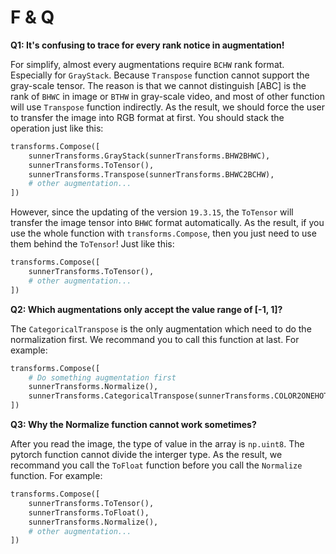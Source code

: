 # F & Q

**Q1: It's confusing to trace for every rank notice in augmentation!**

For simplify, almost every augmentations require ``BCHW`` rank format. Especially for ``GrayStack``. Because ``Transpose`` function cannot support the gray-scale tensor. The reason is that we cannot distinguish [ABC] is the rank of ``BHWC`` in image or ``BTHW`` in gray-scale video, and most of other function will use ``Transpose`` function indirectly. As the result, we should force the user to transfer the image into RGB format at first. You should stack the operation just like this:

```python
transforms.Compose([
    sunnerTransforms.GrayStack(sunnerTransforms.BHW2BHWC),
    sunnerTransforms.ToTensor(),
    sunnerTransforms.Transpose(sunnerTransforms.BHWC2BCHW),
    # other augmentation...
])
```

However, since the updating of the version `19.3.15`, the `ToTensor` will transfer the image tensor into `BHWC` format automatically. As the result, if you use the whole function with `transforms.Compose`, then you just need to use them behind the `ToTensor`! Just like this:
```python
transforms.Compose([
    sunnerTransforms.ToTensor(),
    # other augmentation...
])
```

**Q2: Which augmentations only accept the value range of [-1, 1]?**

The ``CategoricalTranspose`` is the only augmentation which need to do the normalization first. We recommand you to call this function at last. For example:
```python
transforms.Compose([
    # Do something augmentation first
    sunnerTransforms.Normalize(),
    sunnerTransforms.CategoricalTranspose(sunnerTransforms.COLOR2ONEHOT)
])
```

**Q3: Why the Normalize function cannot work sometimes?**

After you read the image, the type of value in the array is ``np.uint8``. The pytorch function cannot divide the interger type. As the result, we recommand you call the ``ToFloat`` function before you call the ``Normalize`` function. For example:
```python
transforms.Compose([
    sunnerTransforms.ToTensor(),
    sunnerTransforms.ToFloat(),
    sunnerTransforms.Normalize(),
    # other augmentation...
])
```